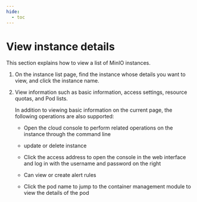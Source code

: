 ```yaml
---
hide:
  - toc
---
```


# View instance details

This section explains how to view a list of MinIO instances.

1. On the instance list page, find the instance whose details you want to view, and click the instance name.

    <!--screenshot-->

2. View information such as basic information, access settings, resource quotas, and Pod lists.

    In addition to viewing basic information on the current page, the following operations are also supported:

    - Open the cloud console to perform related operations on the instance through the command line
    - update or delete instance
    - Click the access address to open the console in the web interface and log in with the username and password on the right
    - Can view or create alert rules
    - Click the pod name to jump to the container management module to view the details of the pod

        <!--screenshot-->